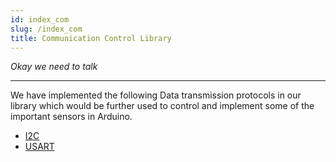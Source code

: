 ```yaml
---
id: index_com
slug: /index_com
title: Communication Control Library
---
```


_Okay we need to talk_

---

We have implemented the following Data transmission protocols in our library which would be further used to control and implement some of the important sensors in Arduino.

- [I2C](i2c.md)
- [USART](usart.md)